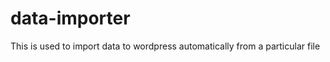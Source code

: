 data-importer
=============

This is used to import data to wordpress automatically from a particular file
